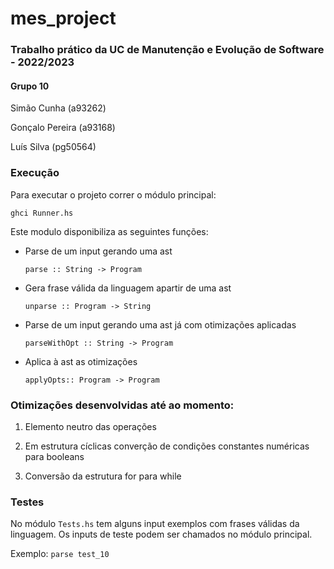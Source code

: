 # mes_project
### Trabalho prático da UC de Manutenção e Evolução de Software - 2022/2023

#### Grupo 10

Simão Cunha (a93262)

Gonçalo Pereira (a93168)

Luís Silva (pg50564)

### Execução

 Para executar o projeto correr o módulo principal:

```ghci Runner.hs```

Este modulo disponibiliza as seguintes funções:

 - Parse de um input gerando uma ast

     ```parse :: String -> Program```

- Gera frase válida da linguagem apartir de uma ast

     ```unparse :: Program -> String```

-  Parse de um input gerando uma ast já com otimizações aplicadas

    ```parseWithOpt :: String -> Program```

- Aplica à ast as otimizações

    ```applyOpts:: Program -> Program```
    
### Otimizações desenvolvidas até ao momento:

  1. Elemento neutro das operações
  
  2. Em estrutura cíclicas converção de condições constantes numéricas para booleans
  
  3. Conversão da estrutura for para while 
  
### Testes

No módulo ```Tests.hs``` tem alguns input exemplos com frases válidas da linguagem. Os inputs de teste podem ser chamados no módulo principal.

Exemplo: ```parse test_10```
